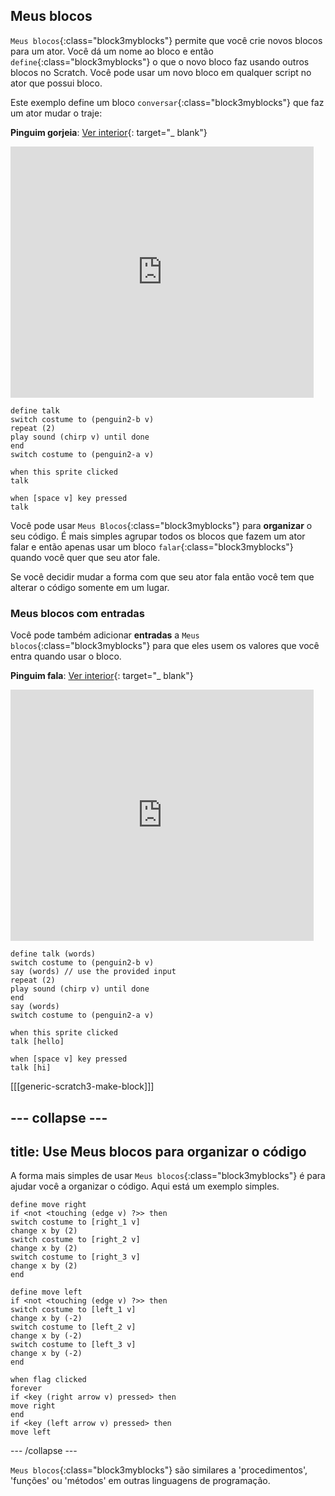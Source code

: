 ## Meus blocos

`Meus blocos`{:class="block3myblocks"} permite que você crie novos blocos para um ator. Você dá um nome ao bloco e então `define`{:class="block3myblocks"} o que o novo bloco faz usando outros blocos no Scratch. Você pode usar um novo bloco em qualquer script no ator que possui bloco.

Este exemplo define um bloco `conversar`{:class="block3myblocks"} que faz um ator mudar o traje:

**Pinguim gorjeia**: [Ver interior](https://scratch.mit.edu/projects/567554899/editor){: target="_ blank"}

<div class="scratch-preview">
  <iframe src="https://scratch.mit.edu/projects/567554899/embed" allowtransparency="true" width="485" height="402" frameborder="0" scrolling="no" allowfullscreen></iframe>
</div>

```blocks3
define talk
switch costume to (penguin2-b v)
repeat (2)
play sound (chirp v) until done
end
switch costume to (penguin2-a v)

when this sprite clicked
talk

when [space v] key pressed
talk
```

Você pode usar `Meus Blocos`{:class="block3myblocks"} para **organizar** o seu código. É mais simples agrupar todos os blocos que fazem um ator falar e então apenas usar um bloco `falar`{:class="block3myblocks"} quando você quer que seu ator fale.

Se você decidir mudar a forma com que seu ator fala então você tem que alterar o código somente em um lugar.

### Meus blocos com entradas

Você pode também adicionar **entradas** a `Meus blocos`{:class="block3myblocks"} para que eles usem os valores que você entra quando usar o bloco.

**Pinguim fala**: [Ver interior](https://scratch.mit.edu/projects/567538874/editor){: target="_ blank"}

<div class="scratch-preview">
  <iframe src="https://scratch.mit.edu/projects/567538874/embed" allowtransparency="true" width="485" height="402" frameborder="0" scrolling="no" allowfullscreen></iframe>
</div>

```blocks3
define talk (words)
switch costume to (penguin2-b v)
say (words) // use the provided input
repeat (2)
play sound (chirp v) until done
end
say (words)
switch costume to (penguin2-a v)

when this sprite clicked
talk [hello]

when [space v] key pressed
talk [hi]
```

[[[generic-scratch3-make-block]]]

--- collapse ---
---
title: Use Meus blocos para organizar o código
---
A forma mais simples de usar `Meus blocos`{:class="block3myblocks"} é para ajudar você a organizar o código. Aqui está um exemplo simples.

```blocks3
define move right
if <not <touching (edge v) ?>> then
switch costume to [right_1 v]
change x by (2)
switch costume to [right_2 v]
change x by (2)
switch costume to [right_3 v]
change x by (2)
end

define move left
if <not <touching (edge v) ?>> then
switch costume to [left_1 v]
change x by (-2)
switch costume to [left_2 v]
change x by (-2)
switch costume to [left_3 v]
change x by (-2)
end

when flag clicked
forever
if <key (right arrow v) pressed> then
move right
end
if <key (left arrow v) pressed> then
move left
```

--- /collapse ---

`Meus blocos`{:class="block3myblocks"} são similares a 'procedimentos', 'funções' ou 'métodos' em outras linguagens de programação.
